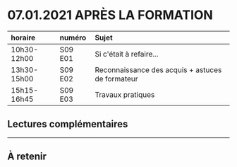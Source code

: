 # 07.01.2021 APRÈS LA FORMATION

| horaire | numéro | Sujet |
| :------ | :----- | :---- |
| 10h30-12h00 | S09 E01 | Si c'était à refaire... |
| 13h30-15h00 | S09 E02 | Reconnaissance des acquis + astuces de formateur |
| 15h15-16h45 | S09 E03 | Travaux pratiques |

## Lectures complémentaires



---

## À retenir

